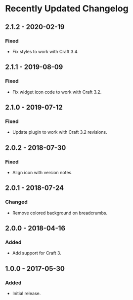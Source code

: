 # Recently Updated Changelog

## 2.1.2 - 2020-02-19

### Fixed

- Fix styles to work with Craft 3.4.

## 2.1.1 - 2019-08-09

### Fixed

- Fix widget icon code to work with Craft 3.2.

## 2.1.0 - 2019-07-12

### Fixed

- Update plugin to work with Craft 3.2 revisions.

## 2.0.2 - 2018-07-30

### Fixed

- Align icon with version notes.

## 2.0.1 - 2018-07-24

### Changed

- Remove colored background on breadcrumbs.

## 2.0.0 - 2018-04-16

### Added

- Add support for Craft 3.

## 1.0.0 - 2017-05-30

### Added

- Initial release.
